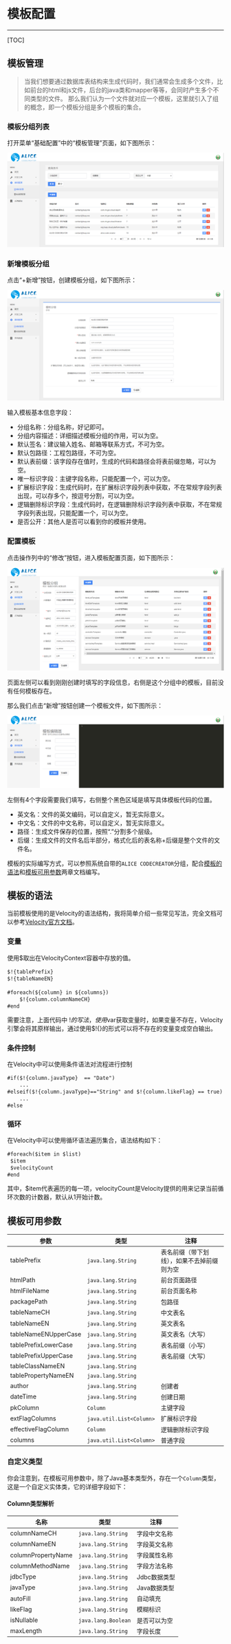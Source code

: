 # 模板配置
---

[TOC]

## 模板管理

> 当我们想要通过数据库表结构来生成代码时，我们通常会生成多个文件，比如前台的html和js文件，后台的java类和mapper等等，会同时产生多个不同类型的文件。
> 那么我们认为一个文件就对应一个模板，这里就引入了组的概念，即一个模板分组是多个模板的集合。

### 模板分组列表

打开菜单“基础配置”中的“模板管理”页面，如下图所示：

![模板分组列表](../img/group.png)

### 新增模板分组

点击“+新增”按钮，创建模板分组，如下图所示：

![新增模板分组](../img/groupAdd.png)

输入模板基本信息字段：

* 分组名称：分组名称，好记即可。
* 分组内容描述：详细描述模板分组的作用，可以为空。
* 默认签名：建议输入姓名、邮箱等联系方式，不可为空。
* 默认包路径：工程包路径，不可为空。
* 默认表前缀：该字段存在值时，生成的代码和路径会将表前缀忽略，可以为空。
* 唯一标识字段：主键字段名称，只能配置一个，可以为空。
* 扩展标识字段：生成代码时，在扩展标识字段列表中获取，不在常规字段列表出现，可以存多个，按逗号分割，可以为空。
* 逻辑删除标识字段：生成代码时，在逻辑删除标识字段列表中获取，不在常规字段列表出现，只能配置一个，可以为空。
* 是否公开：其他人是否可以看到你的模板并使用。

### 配置模板

点击操作列中的“修改”按钮，进入模板配置页面，如下图所示：

![配置模板](../img/groupEdit.png)

页面左侧可以看到刚刚创建时填写的字段信息，右侧是这个分组中的模板，目前没有任何模板存在。

那么我们点击“新增”按钮创建一个模板文件，如下图所示：

![配置模板](../img/templateAdd.png)

左侧有4个字段需要我们填写，右侧整个黑色区域是填写具体模板代码的位置。

* 英文名：文件的英文编码，可以自定义，暂无实际意义。
* 中文名：文件的中文名称，可以自定义，暂无实际意义。
* 路径：生成文件保存的位置，按照“.”分割多个层级。
* 后缀：生成文件的文件名后半部分，格式化后的表名称+后缀是整个文件的文件名。

模板的实际编写方式，可以参照系统自带的`ALICE CODECREATOR`分组，配合[模板的语法](Template.md#_6)和[模板可用参数](Template.md#_10)两章文档编写。


## 模板的语法

当前模板使用的是Velocity的语法结构，我将简单介绍一些常见写法，完全文档可以参考[Velocity官方文档](https://velocity.apache.org/engine/devel/user-guide.html)。

### 变量

使用$取出在VelocityContext容器中存放的值。
```
$!{tablePrefix}
$!{tableNameEN}

#foreach(${column} in ${columns})
    $!{column.columnNameCH}
#end
```
需要注意，上面代码中 $!{}的写法，使用$var获取变量时，如果变量不存在，Velocity引擎会将其原样输出，通过使用$!{}的形式可以将不存在的变量变成空白输出。
### 条件控制

在Velocity中可以使用条件语法对流程进行控制
```
#if($!{column.javaType}  == "Date")
    ...
#elseif($!{column.javaType}=="String" and $!{column.likeFlag} == true)
    ...
#else
```
### 循环

在Velocity中可以使用循环语法遍历集合，语法结构如下：

```
#foreach($item in $list)
 $item
 $velocityCount 
#end
```
其中，$item代表遍历的每一项，velocityCount是Velocity提供的用来记录当前循环次数的计数器，默认从1开始计数。

## 模板可用参数

| 参数 | 类型 | 注释 |
| ------ | ------ | ------ |
| tablePrefix | `java.lang.String` | 表名前缀（带下划线），如果不去掉前缀则为空 |
| htmlPath | `java.lang.String` | 前台页面路径 |
| htmlFileName | `java.lang.String` | 前台页面名称 |
| packagePath | `java.lang.String` | 包路径 |
| tableNameCH | `java.lang.String` | 中文表名 |
| tableNameEN | `java.lang.String` | 英文表名 |
| tableNameENUpperCase | `java.lang.String` | 英文表名（大写） |
| tablePrefixLowerCase | `java.lang.String` | 表名前缀（小写） |
| tablePrefixUpperCase | `java.lang.String` | 表名前缀（大写） |
| tableClassNameEN | `java.lang.String` |  |
| tablePropertyNameEN | `java.lang.String` |  |
| author | `java.lang.String` | 创建者 |
| dateTime | `java.lang.String` | 创建日期 |
| pkColumn | `Column` | 主键字段 |
| extFlagColumns | `java.util.List<Column>` | 扩展标识字段 |
| effectiveFlagColumn | `Column` | 逻辑删除标识字段 |
| columns | `java.util.List<Column>` | 普通字段 |

### 自定义类型

你会注意到，在模板可用参数中，除了Java基本类型外，存在一个`Column`类型，这是一个自定义实体类，它的详细字段如下：

#### Column类型解析

| 名称 | 类型 | 注释 |
| ------ | ------ | ------ |
| columnNameCH | `java.lang.String` | 字段中文名称 |
| columnNameEN | `java.lang.String` | 字段英文名称 |
| columnPropertyName | `java.lang.String` | 字段属性名称 |
| columnMethodName | `java.lang.String` | 字段方法名称 |
| jdbcType | `java.lang.String` | Jdbc数据类型 |
| javaType | `java.lang.String` | Java数据类型 |
| autoFill | `java.lang.String` | 自动填充 |
| likeFlag | `java.lang.String` | 模糊标识 |
| isNullable | `java.lang.Boolean` | 是否可以为空 |
| maxLength | `java.lang.String` | 字段长度 |